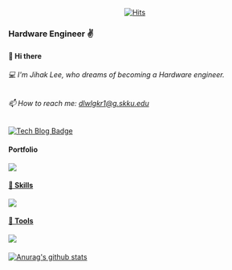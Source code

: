 <div align=center>
   
  [![Hits](https://hits.seeyoufarm.com/api/count/incr/badge.svg?url=https%3A%2F%2Fgithub.com%2Fzzsza)](https://hits.seeyoufarm.com) 
   
</div>

### Hardware Engineer ✌

####  👋 Hi there
######  💻  I'm Jihak Lee, who dreams of becoming a Hardware engineer.
######  📫 How to reach me: dlwlgkr1@g.skku.edu
[![Tech Blog Badge](http://img.shields.io/badge/-Tech%20blog-black?style=flat-square&logo=github&link=https://comsys-pim.tistory.com/?page=1)](https://comsys-pim.tistory.com/?page=1)
  
#### Portfolio 
<a href="https://gigantic-radio-6d0.notion.site/Profile-0c4a2f2c3f254ae08e2f4b335835e118"><img src="https://img.shields.io/badge/Notion-000000?style=for-the-badge&logo=Notion&logoColor=white">
 
#### 🥰 Skills
<img src="https://img.shields.io/badge/C-A8B9CC?style=for-the-badge&logo=C&logoColor=white">
  
#### 👻 Tools
<img src="https://img.shields.io/badge/Visual Studio Code-007ACC?style=for-the-badge&logo=Visual Studio Code&logoColor=white"> 
  
####
[![Anurag's github stats](https://github-readme-stats.vercel.app/api?username=JIHAKLEE)](https://github.com/anuraghazra/github-readme-stats)
